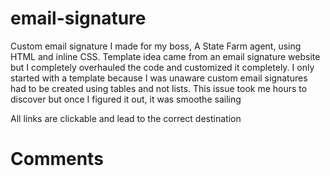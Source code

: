 # email-signature


Custom email signature I made for my boss, A State Farm agent, using HTML and inline CSS. Template idea came from an email signature website but I completely overhauled the code and customized it completely. I only started with a template because I was unaware custom email signatures had to be created using tables and not lists. This issue took me hours to discover but once I figured it out, it was smoothe sailing

All links are clickable and lead to the correct destination


<h1>Comments</h1>
